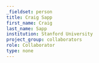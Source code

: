 ```yaml
---
_fieldset: person
title: Craig Sapp
first_name: Craig
last_name: Sapp
institution: Stanford University
project_group: collaborators
role: Collaborator
type: none
---
```

